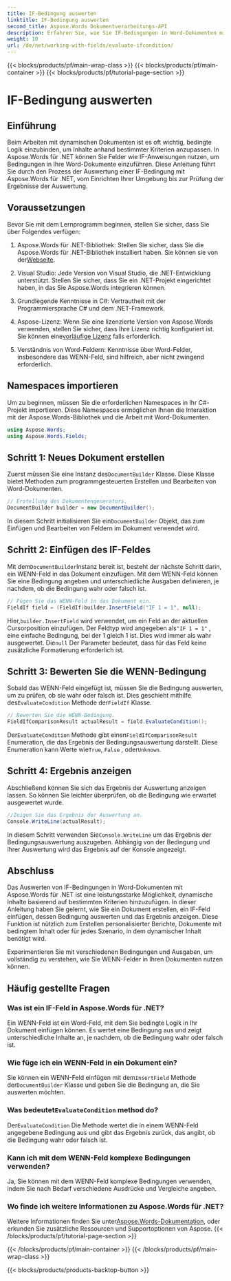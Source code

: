 ```yaml
---
title: IF-Bedingung auswerten
linktitle: IF-Bedingung auswerten
second_title: Aspose.Words Dokumentverarbeitungs-API
description: Erfahren Sie, wie Sie IF-Bedingungen in Word-Dokumenten mit Aspose.Words für .NET auswerten. Diese Schritt-für-Schritt-Anleitung behandelt das Einfügen, Auswerten und Anzeigen der Ergebnisse.
weight: 10
url: /de/net/working-with-fields/evaluate-ifcondition/
---
```


{{< blocks/products/pf/main-wrap-class >}}
{{< blocks/products/pf/main-container >}}
{{< blocks/products/pf/tutorial-page-section >}}

# IF-Bedingung auswerten

## Einführung

Beim Arbeiten mit dynamischen Dokumenten ist es oft wichtig, bedingte Logik einzubinden, um Inhalte anhand bestimmter Kriterien anzupassen. In Aspose.Words für .NET können Sie Felder wie IF-Anweisungen nutzen, um Bedingungen in Ihre Word-Dokumente einzuführen. Diese Anleitung führt Sie durch den Prozess der Auswertung einer IF-Bedingung mit Aspose.Words für .NET, vom Einrichten Ihrer Umgebung bis zur Prüfung der Ergebnisse der Auswertung.

## Voraussetzungen

Bevor Sie mit dem Lernprogramm beginnen, stellen Sie sicher, dass Sie über Folgendes verfügen:

1.  Aspose.Words für .NET-Bibliothek: Stellen Sie sicher, dass Sie die Aspose.Words für .NET-Bibliothek installiert haben. Sie können sie von der[Webseite](https://releases.aspose.com/words/net/).

2. Visual Studio: Jede Version von Visual Studio, die .NET-Entwicklung unterstützt. Stellen Sie sicher, dass Sie ein .NET-Projekt eingerichtet haben, in das Sie Aspose.Words integrieren können.

3. Grundlegende Kenntnisse in C#: Vertrautheit mit der Programmiersprache C# und dem .NET-Framework.

4.  Aspose-Lizenz: Wenn Sie eine lizenzierte Version von Aspose.Words verwenden, stellen Sie sicher, dass Ihre Lizenz richtig konfiguriert ist. Sie können eine[vorläufige Lizenz](https://purchase.aspose.com/temporary-license/) falls erforderlich.

5. Verständnis von Word-Feldern: Kenntnisse über Word-Felder, insbesondere das WENN-Feld, sind hilfreich, aber nicht zwingend erforderlich.

## Namespaces importieren

Um zu beginnen, müssen Sie die erforderlichen Namespaces in Ihr C#-Projekt importieren. Diese Namespaces ermöglichen Ihnen die Interaktion mit der Aspose.Words-Bibliothek und die Arbeit mit Word-Dokumenten.

```csharp
using Aspose.Words;
using Aspose.Words.Fields;
```

## Schritt 1: Neues Dokument erstellen

 Zuerst müssen Sie eine Instanz des`DocumentBuilder` Klasse. Diese Klasse bietet Methoden zum programmgesteuerten Erstellen und Bearbeiten von Word-Dokumenten.

```csharp
// Erstellung des Dokumentengenerators.
DocumentBuilder builder = new DocumentBuilder();
```

 In diesem Schritt initialisieren Sie ein`DocumentBuilder` Objekt, das zum Einfügen und Bearbeiten von Feldern im Dokument verwendet wird.

## Schritt 2: Einfügen des IF-Feldes

 Mit dem`DocumentBuilder`Instanz bereit ist, besteht der nächste Schritt darin, ein WENN-Feld in das Dokument einzufügen. Mit dem WENN-Feld können Sie eine Bedingung angeben und unterschiedliche Ausgaben definieren, je nachdem, ob die Bedingung wahr oder falsch ist.

```csharp
// Fügen Sie das WENN-Feld in das Dokument ein.
FieldIf field = (FieldIf)builder.InsertField("IF 1 = 1", null);
```

 Hier,`builder.InsertField` wird verwendet, um ein Feld an der aktuellen Cursorposition einzufügen. Der Feldtyp wird angegeben als`"IF 1 = 1"` , eine einfache Bedingung, bei der 1 gleich 1 ist. Dies wird immer als wahr ausgewertet. Die`null` Der Parameter bedeutet, dass für das Feld keine zusätzliche Formatierung erforderlich ist.

## Schritt 3: Bewerten Sie die WENN-Bedingung

 Sobald das WENN-Feld eingefügt ist, müssen Sie die Bedingung auswerten, um zu prüfen, ob sie wahr oder falsch ist. Dies geschieht mithilfe des`EvaluateCondition` Methode der`FieldIf` Klasse.

```csharp
// Bewerten Sie die WENN-Bedingung.
FieldIfComparisonResult actualResult = field.EvaluateCondition();
```

 Der`EvaluateCondition` Methode gibt einen`FieldIfComparisonResult` Enumeration, die das Ergebnis der Bedingungsauswertung darstellt. Diese Enumeration kann Werte wie`True`, `False` , oder`Unknown`.

## Schritt 4: Ergebnis anzeigen

Abschließend können Sie sich das Ergebnis der Auswertung anzeigen lassen. So können Sie leichter überprüfen, ob die Bedingung wie erwartet ausgewertet wurde.

```csharp
//Zeigen Sie das Ergebnis der Auswertung an.
Console.WriteLine(actualResult);
```

 In diesem Schritt verwenden Sie`Console.WriteLine` um das Ergebnis der Bedingungsauswertung auszugeben. Abhängig von der Bedingung und ihrer Auswertung wird das Ergebnis auf der Konsole angezeigt.

## Abschluss

Das Auswerten von IF-Bedingungen in Word-Dokumenten mit Aspose.Words für .NET ist eine leistungsstarke Möglichkeit, dynamische Inhalte basierend auf bestimmten Kriterien hinzuzufügen. In dieser Anleitung haben Sie gelernt, wie Sie ein Dokument erstellen, ein IF-Feld einfügen, dessen Bedingung auswerten und das Ergebnis anzeigen. Diese Funktion ist nützlich zum Erstellen personalisierter Berichte, Dokumente mit bedingtem Inhalt oder für jedes Szenario, in dem dynamischer Inhalt benötigt wird.

Experimentieren Sie mit verschiedenen Bedingungen und Ausgaben, um vollständig zu verstehen, wie Sie WENN-Felder in Ihren Dokumenten nutzen können.

## Häufig gestellte Fragen

### Was ist ein IF-Feld in Aspose.Words für .NET?
Ein WENN-Feld ist ein Word-Feld, mit dem Sie bedingte Logik in Ihr Dokument einfügen können. Es wertet eine Bedingung aus und zeigt unterschiedliche Inhalte an, je nachdem, ob die Bedingung wahr oder falsch ist.

### Wie füge ich ein WENN-Feld in ein Dokument ein?
 Sie können ein WENN-Feld einfügen mit dem`InsertField` Methode der`DocumentBuilder` Klasse und geben Sie die Bedingung an, die Sie auswerten möchten.

###  Was bedeutet`EvaluateCondition` method do?
 Der`EvaluateCondition` Die Methode wertet die in einem WENN-Feld angegebene Bedingung aus und gibt das Ergebnis zurück, das angibt, ob die Bedingung wahr oder falsch ist.

### Kann ich mit dem WENN-Feld komplexe Bedingungen verwenden?
Ja, Sie können mit dem WENN-Feld komplexe Bedingungen verwenden, indem Sie nach Bedarf verschiedene Ausdrücke und Vergleiche angeben.

### Wo finde ich weitere Informationen zu Aspose.Words für .NET?
 Weitere Informationen finden Sie unter[Aspose.Words-Dokumentation](https://reference.aspose.com/words/net/), oder erkunden Sie zusätzliche Ressourcen und Supportoptionen von Aspose.
{{< /blocks/products/pf/tutorial-page-section >}}

{{< /blocks/products/pf/main-container >}}
{{< /blocks/products/pf/main-wrap-class >}}

{{< blocks/products/products-backtop-button >}}
